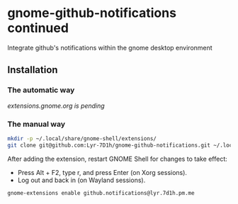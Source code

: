 # gnome-github-notifications continued

Integrate github's notifications within the gnome desktop environment

## Installation

### The automatic way

*extensions.gnome.org is pending*

### The manual way

```sh
mkdir -p ~/.local/share/gnome-shell/extensions/
git clone git@github.com:Lyr-7D1h/gnome-github-notifications.git ~/.local/share/gnome-shell/github.notifications@lyr.7d1h.pm.me
```

After adding the extension, restart GNOME Shell for changes to take effect:

- Press Alt + F2, type r, and press Enter (on Xorg sessions).
- Log out and back in (on Wayland sessions).

```sh
gnome-extensions enable github.notifications@lyr.7d1h.pm.me
```
